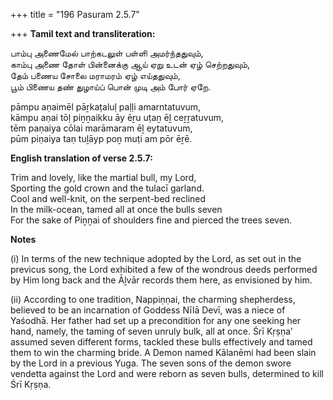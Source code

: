 +++
title = "196 Pasuram 2.5.7"

+++
**Tamil text and transliteration:**

பாம்பு அணைமேல் பாற்கடலுள் பள்ளி அமர்ந்ததுவும்,  
காம்பு அணை தோள் பின்னைக்கு ஆய் ஏறு உடன் ஏழ் செற்றதுவும்,  
தேம் பணைய சோலை மராமரம் ஏழ் எய்ததுவும்,  
பூம் பிணைய தண் துழாய்ப் பொன் முடி அம் போர் ஏறே.

pāmpu aṇaimēl pāṟkaṭaluḷ paḷḷi amarntatuvum,  
kāmpu aṇai tōḷ piṉṉaikku āy ēṟu uṭaṉ ēḻ ceṟṟatuvum,  
tēm paṇaiya cōlai marāmaram ēḻ eytatuvum,  
pūm piṇaiya taṇ tuḻāyp poṉ muṭi am pōr ēṟē.

**English translation of verse 2.5.7:**

Trim and lovely, like the martial bull, my Lord,  
Sporting the gold crown and the tulacī garland.  
Cool and well-knit, on the serpent-bed reclined  
In the milk-ocean, tamed all at once the bulls seven  
For the sake of Piṉṉai of shoulders fine and pierced the trees seven.

**Notes**

\(i\) In terms of the new technique adopted by the Lord, as set out in the previcus song, the Lord exhibited a few of the wondrous deeds performed by Him long back and the Āḻvār records them here, as envisioned by him.

\(ii\) According to one tradition, Nappiṇṇai, the charming shepherdess, believed to be an incarnation of Goddess Nīlā Devī, was a niece of Yaśodhā. Her father had set up a precondition for any one seeking her hand, namely, the taming of seven unruly bulk, all at once. Śrī Kṛṣṇa’ assumed seven different forms, tackled these bulls effectively and tamed them to win the charming bride. A Demon named Kālanēmi had been slain by the Lord in a previous Yuga. The seven sons of the demon swore vendetta against the Lord and were reborn as seven bulls, determined to kill Śrī Kṛṣṇa.


